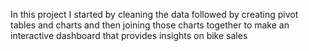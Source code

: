 In this project I started by cleaning the data followed by creating pivot tables and charts and then joining those charts together to make an interactive dashboard that provides insights on bike sales
